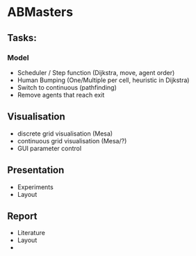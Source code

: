# ABMasters

## Tasks:
### Model
- Scheduler / Step function (Dijkstra, move, agent order)
- Human Bumping (One/Multiple per cell, heuristic in Dijkstra)
- Switch to continuous (pathfinding)
- Remove agents that reach exit

## Visualisation
- discrete grid visualisation (Mesa)
- continuous grid visualisation (Mesa/?)
- GUI parameter control

## Presentation
- Experiments
- Layout

## Report
- Literature
- Layout
-
